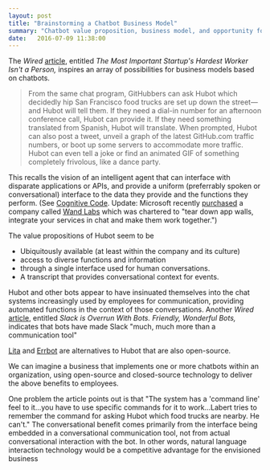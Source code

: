 ```yaml
---
layout: post
title: "Brainstorming a Chatbot Business Model"
summary: "Chatbot value proposition, business model, and opportunity for competitive advantage."
date:   2016-07-09 11:38:00
---
```


The _Wired_ [article][wired-article], entitled _The Most Important Startup's
Hardest Worker Isn't a Person,_ inspires an array of possibilities for business
models based on chatbots.

> From the same chat program,
> GitHubbers can ask Hubot which decidedly hip San Francisco food trucks are set
> up down the street—and Hubot will tell them. If they need a dial-in number for
> an afternoon conference call, Hubot can provide it. If they need something
> translated from Spanish, Hubot will translate. When prompted, Hubot can also
> post a tweet, unveil a graph of the latest GitHub.com traffic numbers, or boot
> up some servers to accommodate more traffic. Hubot can even tell a joke or find
> an animated GIF of something completely frivolous, like a dance party.

This recalls the vision of an intelligent agent that can interface with
disparate applications or APIs, and provide a uniform (preferrably spoken or
conversational) interface to the data they provide and the functions they
perform. (See [Cognitive Code](http://www.cognitivecode.com/). Update:
Microsoft recently [purchased][msft-purchase] a company called [Wand
Labs](http://wandlabs.com/) which was chartered to "tear down app walls,
integrate your services in chat and make them work together.")

The value propositions of Hubot seem to be

* Ubiquitously available (at least within the company and its culture)
* access to diverse functions and information
* through a single interface used for human conversations.
* A transcript that provides conversational context for events.

Hubot and other bots appear to have insinuated themselves into the chat systems
increasingly used by employees for communication, providing automated functions
in the context of those conversations. Another _Wired_
[article][wired-article2], entitled _Slack is Overrun With Bots. Friendly,
Wonderful Bots,_ indicates that bots have made Slack "much, much more than a 
communication tool"

[Lita](https://www.lita.io/) and
[Errbot](http://errbot.io/en/latest/) are alternatives to Hubot that are also
open-source.

We can imagine a business that implements one or more chatbots within an
organization, using open-source and closed-source technology to deliver the
above benefits to employees.

One problem the article points out is that "The system has a 'command line'
feel to it...you have to use specific commands for it to work...Labert tries to
remember the command for asking Hubot which food trucks are nearby. He can't."
The conversational benefit comes primarily from the interface being embedded in
a conversational communication tool, not from actual conversational interaction
with the bot. In other words, natural language interaction technology would be
a competitive advantage for the envisioned business

[wired-article]: http://www.wired.com/2015/10/the-most-important-startups-hardest-worker-isnt-a-person/?mbid=social_twitter
[wired-article2]: http://www.wired.com/2015/08/slack-overrun-bots-friendly-wonderful-bots/
[msft-purchase]: https://techcrunch.com/2016/06/16/microsoft-buys-wand-labs-to-add-more-natural-language-tech-to-messaging-apps-and-bots/
